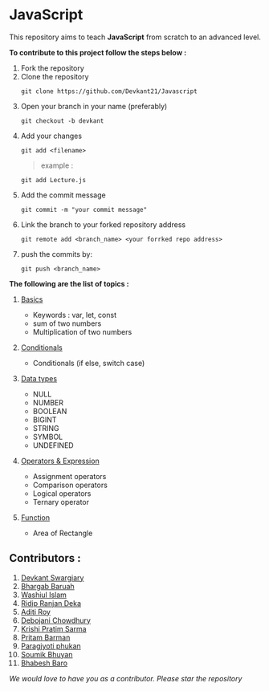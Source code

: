 # JavaScript


This repository aims to teach **JavaScript** from scratch to an advanced level.

**To contribute to this project follow the steps below :**

1. Fork the repository
2. Clone the repository
    ```
    git clone https://github.com/Devkant21/Javascript
    ```
3. Open your branch in your name (preferably)
    ```
    git checkout -b devkant
    ```
4. Add your changes
    ```
    git add <filename>
    ```
    >example : 
    ```
    git add Lecture.js
    ```
5. Add the commit message
    ```
    git commit -m "your commit message"
    ```
6. Link the branch to your forked repository address 
    ```
    git remote add <branch_name> <your forrked repo address>
    ```
7. push the commits by:
    ```
    git push <branch_name>
**The following are the list of topics :**

1. [Basics](Basics.js)
    - Keywords : var, let, const
    - sum of two numbers
    - Multiplication of two numbers
2. [Conditionals](Conditionals.js)
    - Conditionals (if else, switch case)

3. [Data types](Data_types.js)
    - NULL 
    - NUMBER 
    - BOOLEAN 
    - BIGINT 
    - STRING 
    - SYMBOL 
    - UNDEFINED
    

4. [Operators & Expression](Expression&Operatoros.js)
    - Assignment operators 
    - Comparison operators
    - Logical operators
    - Ternary operator

5. [Function](function.js)
    - Area of Rectangle


## Contributors :

1. [Devkant Swargiary](https://github.com/Devkant21/)
2. [Bhargab Baruah](https://github.com/Bhargabbaruah/)
3. [Washiul Islam](https://github.com/Rashob)
4. [Ridip Ranjan Deka](https://github.com/ridipranjandeka)
5. [Aditi Roy](https://github.com/aditiroy11)
6. [Debojani Chowdhury](https://github.com/debojani23)
7. [Krishi Pratim Sarma](https://github.com/Krishi34S)
8. [Pritam Barman](https://github.com/PritamBarman98)
9. [Paragjyoti phukan](https://github.com/PJPhukan)
10. [Soumik Bhuyan](https://github.com/soumikbhuyan9)
11. [Bhabesh Baro](https://github.com/bhabeshbaro)



*We would love to have you as a contributor. 
Please star the repository*

